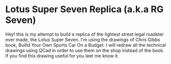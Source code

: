 # Lotus Super Seven Replica (a.k.a RG Seven)

Hey! this is my attempt to build a replica of the lightest street legal roadster ever made, the Lotus Super Seven. I'm using the drawings of Chris Gibbs book, Builld Your Own Sports Car On a Budget. I will redraw all the technical drawings using QCad in order to use them on the shop instead of the book. If you find this drawing useful for you leet me know it.
